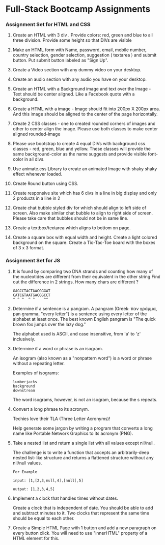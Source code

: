 # Full-Stack Bootcamp Assignments

### Assignment Set for HTML and CSS

1. Create an HTML with 3 div . Provide colors: red, green and blue to all three division. Provide some height so that DIVs are visible

2. Make an HTML form with Name, password, email, mobile number, country selection, gender selection, suggestion ( textarea ) and submit button. Put submit button labeled as "Sign Up".

3. Create a Video section with any dummy video on your desktop. 

4. Create an audio section with any audio you have on your desktop.

5. Create an HTML with a Background image and text over the Image - Text should be center aligned. Like a Facebook quote with a background. 

6. Create a HTML with a image - Image should fit into 200px X 200px area. And this image should be aligned to the center of the page horizontally.

7. Create 2 CSS classes - one to created rounded corners of images and other to center align the image. Please use both classes to make center aligned rounded-image

8. Please use bootstrap to create 4 equal DIVs with background css classes - red, green, blue and yellow. These classes will provide the same background-color as the name suggests and provide visible font-color in all divs.

9. Use animate.css Library to create an animated Image with shaky shaky effect whenever loaded.

10. Create Round button using CSS.

11. Create responsive site which has 6 divs in a line in big display and only 2 products in a line in 2

12. Create chat bubble styled div for which should align to left side of screen. Also make similar chat bubble to align to right side of screen. Please take care that bubbles should not be in same line.

13. Create a textbox/textarea which aligns to bottom on page.

14. Create a square box with equal width and height. Create a light colored background on the square. Create a Tic-Tac-Toe board with the boxes of 3 x 3 format.



### Assignment Set for JS


1. It is found by comparing two DNA strands and counting how many of the nucleotides are different from their equivalent in the other string.Find out the difference in 2 strings. How many chars are different ?

	```
	GAGCCTACTAACGGGAT
	CATCGTAATGACGGCCT
	^ ^ ^  ^ ^    ^^
	```

    
2. Determine if a sentence is a pangram. A pangram (Greek: παν γράμμα, pan gramma, "every letter") is a sentence using every letter of the alphabet at least once. The best known English pangram is "The quick brown fox jumps over the lazy dog."

	The alphabet used is ASCII, and case insensitive, from 'a' to 'z' inclusively.
    
    
3. Determine if a word or phrase is an isogram.

	An isogram (also known as a "nonpattern word") is a word or phrase without a repeating letter.

	Examples of isograms:

 	 ```
  	lumberjacks
  	background
  	downstream
 	 ```
	The word isograms, however, is not an isogram, because the s repeats.
    
4. Convert a long phrase to its acronym.

	Techies love their TLA (Three Letter Acronyms)!

	Help generate some jargon by writing a program that converts a long name like Portable Network Graphics to its acronym (PNG).
    
5. Take a nested list and return a single list with all values except nil/null.

	The challenge is to write a function that accepts an arbitrarily-deep nested list-like structure and returns a flattened structure without any nil/null values.
	```
	For Example

	input: [1,[2,3,null,4],[null],5]

	output: [1,2,3,4,5]
	
    ```
    
6. Implement a clock that handles times without dates.

	Create a clock that is independent of date.
	You should be able to add and subtract minutes to it.
	Two clocks that represent the same time should be equal to each other.
    
    
7. 	Create a Simple HTML Page with 1 button and add a new paragraph on every button click. You will need to use "innerHTML" property of a HTML element for this.


    
 
 